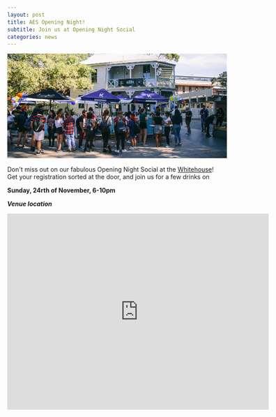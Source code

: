 ```yaml
---
layout: post
title: AES Opening Night!
subtitle: Join us at Opening Night Social 
categories: news
---
```

![whitehouse](/img/big-imgs/whitehouse.jpg) 

Don't miss out on our fabulous Opening Night Social at the [Whitehouse](http://https://www.arc.unsw.edu.au/whitehouse/)!   
Get your registration sorted at the door, and join us for a few drinks on

**Sunday, 24rth of November, 6-10pm** 

***Venue location***
 
<iframe src="https://www.google.com/maps/embed?pb=!1m14!1m8!1m3!1d13243.853684043226!2d151.230734!3d-33.916341!3m2!1i1024!2i768!4f13.1!3m3!1m2!1s0x0%3A0xda2bb61064be5f68!2sThe%20Whitehouse!5e0!3m2!1sen!2sau!4v1571887341332!5m2!1sen!2sau" width="600" height="450" frameborder="0" style="border:0;" allowfullscreen=""></iframe>
   
